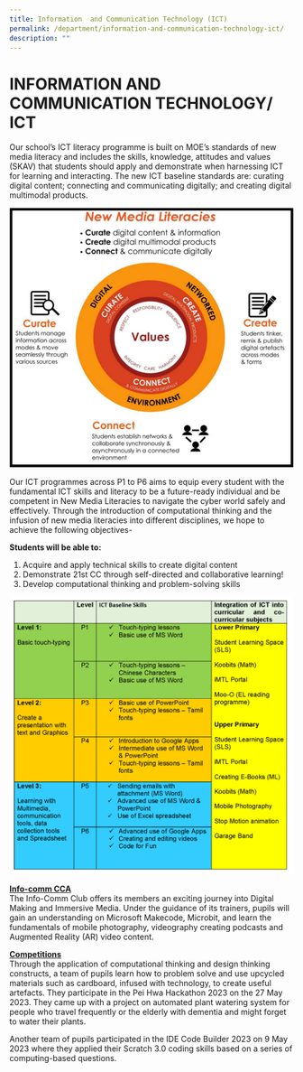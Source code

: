 ```yaml
---
title: Information  and Communication Technology (ICT)
permalink: /department/information-and-communication-technology-ict/
description: ""
---
```

# INFORMATION AND COMMUNICATION TECHNOLOGY/ ICT


Our school’s ICT literacy programme is built on MOE’s standards of new media literacy and includes the skills, knowledge, attitudes and values (SKAV) that students should apply and demonstrate when harnessing ICT for learning and interacting. The new ICT baseline standards are: curating digital content; connecting and communicating digitally; and creating digital multimodal products. 



<img src="/images/ict-framework.png">


Our ICT programmes across P1 to P6 aims to equip every student with the fundamental ICT skills and literacy to be a future-ready individual and be competent in New Media Literacies to navigate the cyber world safely and effectively. Through the introduction of computational thinking and the infusion of new media literacies into different disciplines, we hope to achieve the following objectives- 


 <strong>Students will be able to:</strong>
1. Acquire and apply technical skills to create digital content
2. Demonstrate 21st CC through self-directed and collaborative learning!
3. Develop computational thinking and problem-solving skills
<img src="/images/ict-baseline-skills.png">

<u><strong>Info-comm CCA</strong></u><br>
The Info-Comm Club offers its members an exciting journey into Digital Making and Immersive Media. Under the guidance of its trainers, pupils will gain an understanding on Microsoft Makecode, Microbit, and learn the fundamentals of mobile photography, videography creating podcasts and Augmented Reality (AR) video content.

<u><strong>Competitions</strong></u><br>
Through the application of computational thinking and design thinking constructs, a team of  pupils learn how to problem solve and use upcycled materials such as cardboard, infused with technology, to create useful artefacts. They participate in the Pei Hwa Hackathon 2023 on the 27 May 2023. They came up with a project on automated plant watering system for people who travel frequently or the elderly with dementia and might forget to water their plants.

Another team of pupils participated in the IDE Code Builder 2023 on 9 May 2023 where they applied their Scratch 3.0 coding skills based on a series of computing-based questions.